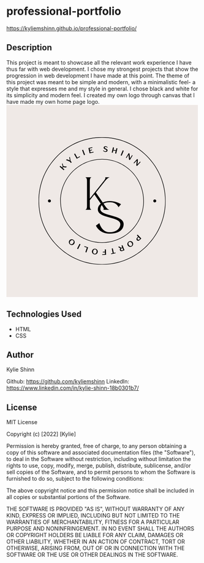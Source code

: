 # professional-portfolio

https://kyliemshinn.github.io/professional-portfolio/

## Description

This project is meant to showcase all the relevant work experience I have thus far with web development. I chose my strongest projects that show the progression in web development I have made at this point. The theme of this project was meant to be simple and modern, with a minimalistic feel- a style that expresses me and my style in general. I chose black and white for its simplicity and modern feel. I created my own logo through canvas that I have made my own home page logo. 
![KS LOGO](./assets/ks-work-logo.png)

## Technologies Used

* HTML
* CSS 

## Author

Kylie Shinn

Github: https://github.com/kyliemshinn
LinkedIn: https://www.linkedin.com/in/kylie-shinn-18b0301b7/

## License

MIT License

Copyright (c) [2022] [Kylie]

Permission is hereby granted, free of charge, to any person obtaining a copy of this software and associated documentation files (the "Software"), to deal in the Software without restriction, including without limitation the rights to use, copy, modify, merge, publish, distribute, sublicense, and/or sell copies of the Software, and to permit persons to whom the Software is furnished to do so, subject to the following conditions:

The above copyright notice and this permission notice shall be included in all copies or substantial portions of the Software.

THE SOFTWARE IS PROVIDED "AS IS", WITHOUT WARRANTY OF ANY KIND, EXPRESS OR IMPLIED, INCLUDING BUT NOT LIMITED TO THE WARRANTIES OF MERCHANTABILITY, FITNESS FOR A PARTICULAR PURPOSE AND NONINFRINGEMENT. IN NO EVENT SHALL THE AUTHORS OR COPYRIGHT HOLDERS BE LIABLE FOR ANY CLAIM, DAMAGES OR OTHER LIABILITY, WHETHER IN AN ACTION OF CONTRACT, TORT OR OTHERWISE, ARISING FROM, OUT OF OR IN CONNECTION WITH THE SOFTWARE OR THE USE OR OTHER DEALINGS IN THE SOFTWARE.